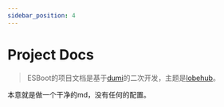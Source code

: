 ```yaml
---
sidebar_position: 4
---
```


# Project Docs

> ESBoot的项目文档是基于[dumi](https://d.umijs.org/)的二次开发，主题是[lobehub](https://dumi-theme.lobehub.com/)。

本意就是做一个干净的md，没有任何的配置。
